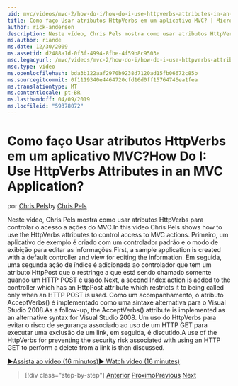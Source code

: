 ```yaml
---
uid: mvc/videos/mvc-2/how-do-i/how-do-i-use-httpverbs-attributes-in-an-mvc-application
title: Como faço Usar atributos HttpVerbs em um aplicativo MVC? | Microsoft Docs
author: rick-anderson
description: Neste vídeo, Chris Pels mostra como usar atributos HttpVerbs para controlar o acesso a ações do MVC. Primeiro, um aplicativo de exemplo é criado com um padrão co...
ms.author: riande
ms.date: 12/30/2009
ms.assetid: d2488a1d-0f3f-4994-8fbe-4f59b8c9503e
msc.legacyurl: /mvc/videos/mvc-2/how-do-i/how-do-i-use-httpverbs-attributes-in-an-mvc-application
msc.type: video
ms.openlocfilehash: bda3b122aaf2970b9238d7120ad15fb06672c85b
ms.sourcegitcommit: 0f1119340e4464720cfd16d0ff15764746ea1fea
ms.translationtype: MT
ms.contentlocale: pt-BR
ms.lasthandoff: 04/09/2019
ms.locfileid: "59378072"
---
```

# <a name="how-do-i-use-httpverbs-attributes-in-an-mvc-application"></a><span data-ttu-id="ab491-105">Como faço Usar atributos HttpVerbs em um aplicativo MVC?</span><span class="sxs-lookup"><span data-stu-id="ab491-105">How Do I: Use HttpVerbs Attributes in an MVC Application?</span></span>

<span data-ttu-id="ab491-106">por [Chris Pels](https://twitter.com/chrispels)</span><span class="sxs-lookup"><span data-stu-id="ab491-106">by [Chris Pels](https://twitter.com/chrispels)</span></span>

<span data-ttu-id="ab491-107">Neste vídeo, Chris Pels mostra como usar atributos HttpVerbs para controlar o acesso a ações do MVC.</span><span class="sxs-lookup"><span data-stu-id="ab491-107">In this video Chris Pels shows how to use the HttpVerbs attributes to control access to MVC actions.</span></span> <span data-ttu-id="ab491-108">Primeiro, um aplicativo de exemplo é criado com um controlador padrão e o modo de exibição para editar as informações.</span><span class="sxs-lookup"><span data-stu-id="ab491-108">First, a sample application is created with a default controller and view for editing the information.</span></span> <span data-ttu-id="ab491-109">Em seguida, uma segunda ação de índice é adicionada ao controlador que tem um atributo HttpPost que o restringe a que está sendo chamado somente quando um HTTP POST é usado.</span><span class="sxs-lookup"><span data-stu-id="ab491-109">Next, a second Index action is added to the controller which has an HttpPost attribute which restricts it to being called only when an HTTP POST is used.</span></span> <span data-ttu-id="ab491-110">Como um acompanhamento, o atributo AcceptVerbs() é implementado como uma sintaxe alternativa para o Visual Studio 2008.</span><span class="sxs-lookup"><span data-stu-id="ab491-110">As a follow-up, the AcceptVerbs() attribute is implemented as an alternative syntax for Visual Studio 2008.</span></span> <span data-ttu-id="ab491-111">Um uso do HttpVerbs para evitar o risco de segurança associado ao uso de um HTTP GET para executar uma exclusão de um link, em seguida, é discutido.</span><span class="sxs-lookup"><span data-stu-id="ab491-111">A use of the HttpVerbs for preventing the security risk associated with using an HTTP GET to perform a delete from a link is then discussed.</span></span>

[<span data-ttu-id="ab491-112">&#9654;Assista ao vídeo (16 minutos)</span><span class="sxs-lookup"><span data-stu-id="ab491-112">&#9654; Watch video (16 minutes)</span></span>](https://channel9.msdn.com/Blogs/ASP-NET-Site-Videos/how-do-i-use-httpverbs-attributes-in-an-mvc-application)

> [!div class="step-by-step"]
> <span data-ttu-id="ab491-113">[Anterior](how-do-i-work-with-model-binders-in-an-mvc-application.md)
> [Próximo](mvc2-html-encoding.md)</span><span class="sxs-lookup"><span data-stu-id="ab491-113">[Previous](how-do-i-work-with-model-binders-in-an-mvc-application.md)
[Next](mvc2-html-encoding.md)</span></span>
